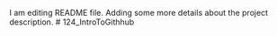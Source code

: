 I am editing README file. Adding some more details about the project description. # 124_IntroToGithhub
